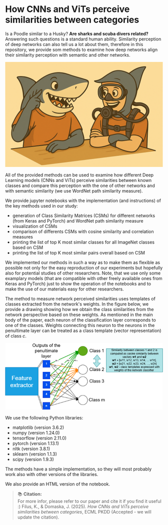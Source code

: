 # How CNNs and ViTs perceive similarities between categories

Is a Poodle similar to a Husky? **Are sharks and scuba divers related?** Answering such questions is a standard human ability. Similarity perception of deep networks can also tell us a lot about them, therefore in this repository, we provide som methods to examine how deep networks align their similarity perception with semantic and other networks. 

![Are sharks and humans similar?](repo_img.png)

All of the provided methods can be used to examine how different Deep Learning models
(CNNs and ViTs) perceive similarities between known classes and compare this perception
with the one of other networks and with semantic similarity (we use WordNet path similarity
measure).

We provide jupyter notebooks with the implementation (and instructions) of the key methods
used in our study:

* generation of Class Similarity Matrices (CSMs) for different networks (from Keras and
PyTorch) and WordNet path similarity measure
* visualization of CSMs
* comparison of differents CSMs with cosine similarity and correlation measures
* printing the list of top K most similar classes for all ImageNet classes based on CSM
* printing the list of top K most similar pairs overall based on CSM

We implemented our methods in such a way as to make them as flexible as possible not
only for the easy reproduction of our experiments but hopefully also for potential studies of
other researchers. Note, that we use only some examplary models (that are compatible with
other freely available ones from Keras and PyTorch) just to show the operation of the
notebooks and to make the use of our materials easy for other researchers.

The method to measure network perceived similarities uses templates of classes extracted from the network's weights. In the figure below, we provide a drawing showing how we obtain the class similarities from the network perspective based on these weights. As mentioned in the main body of the paper, each neuron of the classification layer corresponds to one of the classes. Weights connecting this neuron to the neurons in the penultimate layer can be treated as a class template (vector representation) of class *c*.

![Measuring similarity](Weights1.png)

We use the following Python libraries:

* matplotlib (version 3.6.2)
* numpy (version 1.24.0)
* tensorflow (version 2.11.0)
* pytorch (version 1.13.1)
* nltk (version 3.8.1)
* sklearn (version 1.1.3)
* scipy (version 1.9.3)

The methods have a simple implementation, so they will most probably work also with other versions of the libraries. 

We also provide an HTML version of the notebook.

> 📚 **Citation:**  
> For more infor, please refer to our paper and cite it if you find it useful :)
> Filus, K., & Domaska, J. (2025). *How CNNs and ViTs perceive similarities between categories*, ECML PKDD (Accepted - we will update the citation).  
